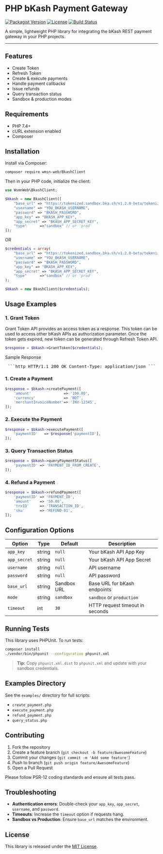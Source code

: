 # PHP bKash Payment Gateway

[![Packagist Version](https://img.shields.io/packagist/v/your-vendor/your-package.svg)](https://packagist.org/packages/your-vendor/your-package) [![License](https://img.shields.io/packagist/l/your-vendor/your-package.svg)](LICENSE) [![Build Status](https://img.shields.io/travis/your-vendor/your-package.svg)](https://travis-ci.org/your-vendor/your-package)

A simple, lightweight PHP library for integrating the bKash REST payment gateway in your PHP projects.

---

## Features
* Create Token
* Refresh Token
* Create & execute payments
* Handle payment callbacks
* Issue refunds
* Query transaction status
* Sandbox & production modes

## Requirements

* PHP 7.4+
* cURL extension enabled
* Composer

## Installation

Install via Composer:

```bash
composer require wmsn-web/BkashClient
```

Then in your PHP code, initialize the client:

```php
use WsmnWeb\BkashClient;

$bkash = new BkashClient([
    "base_url" => "https://tokenized.sandbox.bka.sh/v1.2.0-beta/tokenized",
    "username" => "YOU_BKASH_USERNAME",
    "password" => "BKASH_PASSWORD",
    "app_key" => "BKASH_APP_KEY",
    "app_secret" => "BKASH_APP_SECRET_KEY",
    "type"      =>"sandbox" // or 'prod'
]);
```
OR

```php
$credentials = array(
    "base_url" => "https://tokenized.sandbox.bka.sh/v1.2.0-beta/tokenized",
    "username" => "YOU_BKASH_USERNAME",
    "password" => "BKASH_PASSWORD",
    "app_key" => "BKASH_APP_KEY",
    "app_secret" => "BKASH_APP_SECRET_KEY",
    "type"      =>"sandbox" // or 'prod'
);

$bkash = new BkashClient($credentials);
```

## Usage Examples

### 1. Grant Token

Grant Token API provides an access token as a response. This token can be used to access other bKash APIs as authorization parameter. Once the token gets expired, new token can be generated through Refresh Token API.

```php
$response = $bkash->GrantToken($credentials);
```
Sample Response
<pre> ```http HTTP/1.1 200 OK Content-Type: application/json ``` ```json { "token_type": "Bearer", "id_token": "test_id_token_value", "expires_in": 3600, "refresh_token": "test_refresh_token_value" } ``` </pre>

### 1. Create a Payment

```php
$response = $bkash->createPayment([
    'amount'               => '100.00',
    'currency'             => 'BDT',
    'merchantInvoiceNumber'=> 'INV-12345',
]);
```

### 2. Execute the Payment

```php
$response = $bkash->executePayment([
    'paymentID'   => $response['paymentID'],
]);
```

### 3. Query Transaction Status

```php
$response = $bkash->queryPaymentStatus([
    'paymentID' => 'PAYMENT_ID_FROM_CREATE',
]);
```

### 4. Refund a Payment

```php
$response = $bkash->refundPayment([
    'paymentID' => 'PAYMENT_ID',
    'amount'    => '50.00',
    'trxID'     => 'TRANSACTION_ID',
    'sku'       => 'REFUND-01',
]);
```

## Configuration Options

| Option       | Type   | Default     | Description                     |
| ------------ | ------ | ----------- | ------------------------------- |
| `app_key`    | string | `null`      | Your bKash API App Key          |
| `app_secret` | string | `null`      | Your bKash API App Secret       |
| `username`   | string | `null`      | API username                    |
| `password`   | string | `null`      | API password                    |
| `base_url`   | string | Sandbox URL | Base URL for bKash endpoints    |
| `mode`       | string | `sandbox`   | `sandbox` or `production`       |
| `timeout`    | int    | `30`        | HTTP request timeout in seconds |

## Running Tests

This library uses PHPUnit. To run tests:

```bash
composer install
./vendor/bin/phpunit --configuration phpunit.xml
```

> **Tip:** Copy `phpunit.xml.dist` to `phpunit.xml` and update with your sandbox credentials.

## Examples Directory

See the `examples/` directory for full scripts:

* `create_payment.php`
* `execute_payment.php`
* `refund_payment.php`
* `query_status.php`

## Contributing

1. Fork the repository
2. Create a feature branch (`git checkout -b feature/AwesomeFeature`)
3. Commit your changes (`git commit -m 'Add some feature'`)
4. Push to branch (`git push origin feature/AwesomeFeature`)
5. Open a Pull Request

Please follow PSR-12 coding standards and ensure all tests pass.

## Troubleshooting

* **Authentication errors**: Double-check your `app_key`, `app_secret`, `username`, and `password`.
* **Timeouts**: Increase the `timeout` option if requests hang.
* **Sandbox vs Production**: Ensure `base_url` matches the environment.

## License

This library is released under the [MIT License](LICENSE).
